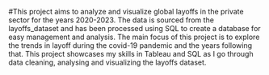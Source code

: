 #This project aims to analyze and visualize global layoffs in the private sector for the years 2020-2023. The data is sourced from the layoffs_dataset and has been processed using SQL to create a database for easy management and analysis. The main focus of this project is to explore the trends in layoff during the covid-19 pandemic and the years following that. This project showcases my skills in Tableau and SQL as I go through data cleaning, analysing and visualizing the layoffs dataset.
